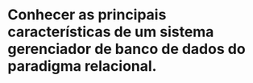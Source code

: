 # Conhecer as principais características de um sistema gerenciador de banco de dados do paradigma relacional.

